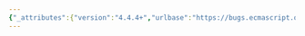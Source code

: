 ```yaml
---
{"_attributes":{"version":"4.4.4+","urlbase":"https://bugs.ecmascript.org/","maintainer":"dherman@mozilla.com"},"bug":{"bug_id":4223,"creation_ts":"2015-03-27 07:04:00 -0700","short_desc":"12.2.0 Semantics: Missing HasName for CoverParenthesizedExpressionAndArrowParameterList","delta_ts":"2015-04-03 12:35:33 -0700","product":"Draft for 6th Edition","component":"technical issue","version":"Rev 36: March 17, 2015 Release Candidate 3","rep_platform":"All","op_sys":"All","bug_status":"RESOLVED","resolution":"FIXED","priority":"Normal","bug_severity":"normal","everconfirmed":true,"reporter":{"uid":"andrebargull","name":"André Bargull"},"assigned_to":{"uid":"allen","name":"Allen Wirfs-Brock"},"long_desc":[{"commentid":13940,"comment_count":0,"who":{"uid":"andrebargull","name":"André Bargull"},"bug_when":"2015-03-27 07:04:26 -0700","thetext":"12.2.0 Semantics\n\n12.2.0.2 IsFunctionDefinition handles CoverParenthesizedExpressionAndArrowParameterList, but there is no HasName static semantics for CoverParenthesizedExpressionAndArrowParameterList which prevents evaluation of 14.1.9 IsAnonymousFunctionDefinition, step 2.\n\n---\nStatic Semantics: HasName\n\nPrimaryExpression : CoverParenthesizedExpressionAndArrowParameterList\n  1. Let expr be CoveredParenthesizedExpression of CoverParenthesizedExpressionAndArrowParameterList.\n  2. Return HasName of expr.\n---"},{"commentid":13959,"comment_count":1,"who":{"uid":"andrebargull","name":"André Bargull"},"bug_when":"2015-03-27 11:27:05 -0700","thetext":"Maybe it's also required to check IsFunctionDefinition again?\n\n---\nStatic Semantics: HasName\n\nPrimaryExpression : CoverParenthesizedExpressionAndArrowParameterList\n  1. Let expr be CoveredParenthesizedExpression of CoverParenthesizedExpressionAndArrowParameterList.\n  2. If IsFunctionDefinition of expr is false, return false.\n  3. Return HasName of expr.\n---"},{"commentid":14005,"comment_count":2,"who":{"uid":"allen","name":"Allen Wirfs-Brock"},"bug_when":"2015-04-01 15:32:06 -0700","thetext":"fixed in rev37 editor's draft"},{"commentid":14061,"comment_count":3,"who":{"uid":"allen","name":"Allen Wirfs-Brock"},"bug_when":"2015-04-03 12:35:33 -0700","thetext":"In Rev37"}]}}
---
```

